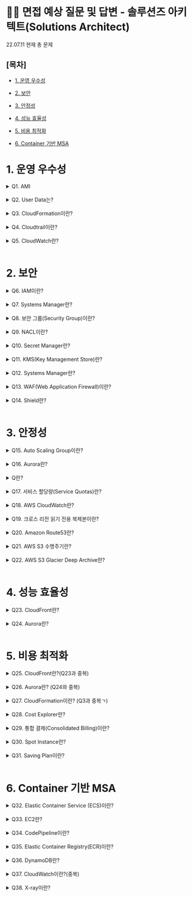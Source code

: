 # 📢🙍 면접 예상 질문 및 답변 - 솔루션즈 아키텍트(Solutions Architect)

22.07.11 현재 총 문제

## [목차]

- [1. 운영 우수성](#1-운영-우수성)

- [2. 보안](#2-보안)

- [3. 안정성](#3-안정성)

- [4. 성능 효율성](#4-성능-효율성)

- [5. 비용 최적화](#5-비용-최적화)

- [6. Container 기반 MSA](#6-container-기반-msa)

# 1. 운영 우수성

<details>
<summary>Q1. AMI</summary>
<div markdown="1">

- AMI란(Amazon Machine Image)의 약어로 인스턴스 생성에 필요한 모든 소프트웨어 정보를 가지고 있는 템플릿 이미지
- Benefits
    - 사용용도에 맞게 운영체제와 런타임 등이 미리 세팅되어있는 컴퓨터를 선택해 대여할 수 있다.
- Risks
    - 마켓플레이스에 판매하는 AMI를 사용할 경우 비용이 발생할 수 있다

</div>
</details>

<br/>

<details>
<summary>Q2. User Data는?</summary>
<div markdown="1">

- User Data란?
    - EC2 인스턴스 시작 시 사용자 데이터를 인스턴스에 전달하거나 스크립트를 실행할 수 있다.
- Benefits
    - 첫 부팅 시의 구성을 재활용할 수 있다.
- Risks
    - EC2 외의 다른 리소스에서는 사용 불가

</div>
</details>

<br/>

<details>
<summary>Q3. CloudFormation이란?</summary>
<div markdown="1">

- CloudFormation이란? IaC(코드형 인프라) 도구 중 하나로 자원 배포 도구.
- Benefits
    - 인프라 배포/삭제를 간편하게 할 수 있다.
    - 동일한 자원구조 배포에 재사용 가능
    - 배포 기록 관리가 편리하다
- Risks
    - Json, YAML 형식으로 되어있어 개발자가 작성하기에 편리하지 않은 편(CDK 사용 가능)

</div>
</details>

<br/>

<details>
<summary>Q4. Cloudtrail이란?</summary>
<div markdown="1">

- CloudTrail이란? AWS 클라우드 환경에서 발생하는 모든 행위에 대한 요청, 응답 데이터 수집(계정에서 이루어지는 모든 API 호출을 기록 및 s3 버킷에 로그를 저장하는 서비스
- Benefits: ??
- Risks: ??

</div>
</details>

<br/>

<details>
<summary>Q5. CloudWatch란?</summary>
<div markdown="1">

- CloudWatch란? 애플리케이션과 인프라(AWS 리소스) 모니터링 및 데이터 수집 및 시각화
- Benefits
    - Cloudwatch의 지표를 이용해 ASG를 실행 및 인스턴스 중지 등으로 비용 최적화
    - CloudWatch Event 를 활용해 CloudFormation 등의 워크플로를 트리거 할 수 있다.
- Risks
    - 저장 기간 제한 → 별도 백업 필요
    - Custom metric이 많아지면 비용 증가

</div>
</details>

<br/>


# 2. 보안

<details>
<summary>Q6. IAM이란?</summary>
<div markdown="1">

- IAM이란? AWS 리소스에 대한 액세스를 안전하게 제어하는 서비스.
- Benefits
    - 리소스에 따라 여러 사람에게 다양한 권한을 부여할 수 있다.
- Risks
    - 보안을 위해 최소한의 권한만 사용하여야 한다.

</div>
</details>

<br/>

<details>
<summary>Q7. Systems Manager란?</summary>
<div markdown="1">

- 이란?
- Benefits
- Risks

</div>
</details>

<br/>

<details>
<summary>Q8. 보안 그룹(Security Group)이란?</summary>
<div markdown="1">

- 이란?
- Benefits
- Risks

</div>
</details>

<br/>

<details>
<summary>Q9. NACL이란?</summary>
<div markdown="1">

- 이란?
- Benefits
- Risks

</div>
</details>

<br/>

<details>
<summary>Q10. Secret Manager란?</summary>
<div markdown="1">

- 이란?
- Benefits
- Risks

</div>
</details>

<br/>

<details>
<summary>Q11. KMS(Key Management Store)란?</summary>
<div markdown="1">

- 이란?
- Benefits
- Risks

</div>
</details>

<br/>

<details>
<summary>Q12. Systems Manager란?</summary>
<div markdown="1">

- 이란?
- Benefits
- Risks

</div>
</details>

<br/>

<details>
<summary>Q13. WAF(Web Application Firewall)이란?</summary>
<div markdown="1">

- 이란?
- Benefits
- Risks

</div>
</details>

<br/>

<details>
<summary>Q14. Shield란?</summary>
<div markdown="1">

- 이란?
- Benefits
- Risks

</div>
</details>

<br/>

# 3. 안정성

<details>
<summary>Q15. Auto Scaling Group이란?</summary>
<div markdown="1">

- 이란?
- Benefits
- Risks

</div>
</details>

<br/>

<details>
<summary>Q16. Aurora란?</summary>
<div markdown="1">

- 이란?
- Benefits
- Risks

</div>
</details>

<br/>

<details>
<summary>Q란?</summary>
<div markdown="1">

- 이란?
- Benefits
- Risks

</div>
</details>

<br/>

<details>
<summary>Q17. 서비스 할당량(Service Quotas)란?</summary>
<div markdown="1">

- 이란?
- Benefits
- Risks

</div>
</details>

<br/>

<details>
<summary>Q18. AWS CloudWatch란?</summary>
<div markdown="1">

- 이란?
- Benefits
- Risks

</div>
</details>

<br/>

<details>
<summary>Q19. 크로스 리전 읽기 전용 복제본이란?</summary>
<div markdown="1">

- 이란?
- Benefits
- Risks

</div>
</details>

<br/>

<details>
<summary>Q20. Amazon Route53란?</summary>
<div markdown="1">

- 이란?
- Benefits
- Risks

</div>
</details>

<br/>

<details>
<summary>Q21. AWS S3 수명주기란?</summary>
<div markdown="1">

- 이란?
- Benefits
- Risks

</div>
</details>

<br/>

<details>
<summary>Q22. AWS S3 Glacier Deep Archive란?</summary>
<div markdown="1">

- 이란?
- Benefits
- Risks

</div>
</details>

<br/>

# 4. 성능 효율성

<details>
<summary>Q23. CloudFront란?</summary>
<div markdown="1">

- 이란?
- Benefits
- Risks

</div>
</details>

<br/>

<details>
<summary>Q24. Aurora란?</summary>
<div markdown="1">

- 이란?
- Benefits
- Risks

</div>
</details>

<br/>

# 5. 비용 최적화

<details>
<summary>Q25. CloudFront란?(Q23과 중복)</summary>
<div markdown="1">

- 이란?
- Benefits
- Risks

</div>
</details>

<br/>

<details>
<summary>Q26. Aurora란? (Q24와 중복)</summary>
<div markdown="1">

- 이란?
- Benefits
- Risks

</div>
</details>

<br/>

<details>
<summary>Q27. CloudFormation이란? (Q3과 중복ㄱ)</summary>
<div markdown="1">

- 이란?
- Benefits
- Risks

</div>
</details>

<br/>

<details>
<summary>Q28. Cost Explorer란?</summary>
<div markdown="1">

- 이란?
- Benefits
- Risks

</div>
</details>

<br/>

<details>
<summary>Q29. 통합 결제(Consolidated Billing)이란?</summary>
<div markdown="1">

- 이란?
- Benefits
- Risks

</div>
</details>

<br/>

<details>
<summary>Q30. Spot Instance란?</summary>
<div markdown="1">

- 이란?
- Benefits
- Risks

</div>
</details>

<br/>

<details>
<summary>Q31. Saving Plan이란?</summary>
<div markdown="1">

- 이란?
- Benefits
- Risks

</div>
</details>

<br/>

# 6. Container 기반 MSA

<details>
<summary>Q32. Elastic Container Service (ECS)이란?</summary>
<div markdown="1">

- 이란?
- Benefits
- Risks

</div>
</details>

<br/>

<details>
<summary>Q33. EC2란?</summary>
<div markdown="1">

- 이란?
- Benefits
- Risks

</div>
</details>

<br/>

<details>
<summary>Q34. CodePipeline이란?</summary>
<div markdown="1">

- 이란?
- Benefits
- Risks

</div>
</details>

<br/>

<details>
<summary>Q35. Elastic Container Registry(ECR)이란?</summary>
<div markdown="1">

- 이란?
- Benefits
- Risks

</div>
</details>

<br/>

<details>
<summary>Q36. DynamoDB란?</summary>
<div markdown="1">

- 이란?
- Benefits
- Risks

</div>
</details>

<br/>

<details>
<summary>Q37. CloudWatch이란?(중복)</summary>
<div markdown="1">

- 이란?
- Benefits
- Risks

</div>
</details>

<br/>

<details>
<summary>Q38. X-ray이란?</summary>
<div markdown="1">

- 이란?
- Benefits
- Risks

</div>
</details>

<br/>

